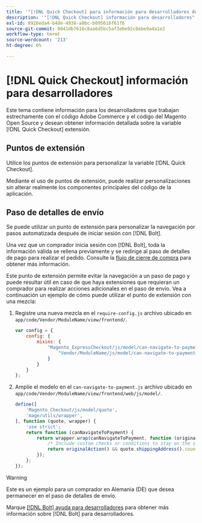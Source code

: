 ```yaml
---
title: '"[!DNL Quick Checkout] para información para desarrolladores de Adobe Commerce"'
description: '"[!DNL Quick Checkout] información para desarrolladores".'
exl-id: 8926eda4-b4de-4938-a86c-b095616f61f6
source-git-commit: 9841db7616c8aa6d5bc5af3e6e92c0abe9a4a1e2
workflow-type: tm+mt
source-wordcount: '213'
ht-degree: 0%

---
```


# [!DNL Quick Checkout] información para desarrolladores

Este tema contiene información para los desarrolladores que trabajan estrechamente con el código Adobe Commerce y el código del Magento Open Source y desean obtener información detallada sobre la variable [!DNL Quick Checkout] extensión.

## Puntos de extensión

Utilice los puntos de extensión para personalizar la variable [!DNL Quick Checkout].

Mediante el uso de puntos de extensión, puede realizar personalizaciones sin alterar realmente los componentes principales del código de la aplicación.

## Paso de detalles de envío

Se puede utilizar un punto de extensión para personalizar la navegación por pasos automatizada después de iniciar sesión con [!DNL Bolt].

Una vez que un comprador inicia sesión con [!DNL Bolt], toda la información válida se rellena previamente y se redirige al paso de detalles de pago para realizar el pedido. Consulte la [flujo de cierre de compra](https://experienceleague.adobe.com/docs/commerce-merchant-services/quick-checkout/manage-checkout/checkout-flow.html) para obtener más información.

Este punto de extensión permite evitar la navegación a un paso de pago y puede resultar útil en caso de que haya extensiones que requieran un comprador para realizar acciones adicionales en el paso de envío. Vea a continuación un ejemplo de cómo puede utilizar el punto de extensión con una mezcla:

1. Registre una nueva mezcla en el `require-config.js` archivo ubicado en `app/code/Vendor/ModuleName/view/frontend/`.

   ```js
   var config = {
       config: {
           mixins: {
               "Magento_ExpressCheckout/js/model/can-navigate-to-payment": {
                   "Vendor/ModuleName/js/model/can-navigate-to-payment-mixin": true
               }
           }
       }
   };
   ```

1. Amplíe el modelo en el `can-navigate-to-payment.js` archivo ubicado en `app/code/Vendor/ModuleName/view/frontend/web/js/model/`.

   ```js
   define([
       'Magento_Checkout/js/model/quote',
       'mage/utils/wrapper',
   ], function (quote, wrapper) {
       'use strict';
       return function (canNavigateToPayment) {
           return wrapper.wrap(canNavigateToPayment, function (originalAction) {
               /* Include custom checks or conditions to stay on the shipping step,i.e: your shopper is from Germany */
               return originalAction() && quote.shippingAddress().countryId !== 'DE');
           });
       };
   });
   ```

>[!WARNING]
>
> Este es un ejemplo para un comprador en Alemania (DE) que desea permanecer en el paso de detalles de envío.

Marque [[!DNL Bolt] ayuda para desarrolladores](https://help.bolt.com/developers/) para obtener más información sobre [!DNL Bolt] para desarrolladores.
